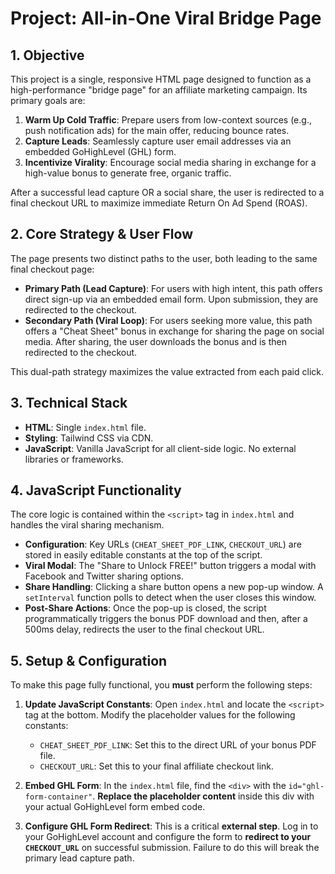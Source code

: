 # Project: All-in-One Viral Bridge Page

## 1. Objective

This project is a single, responsive HTML page designed to function as a high-performance "bridge page" for an affiliate marketing campaign. Its primary goals are:

1.  **Warm Up Cold Traffic**: Prepare users from low-context sources (e.g., push notification ads) for the main offer, reducing bounce rates.
2.  **Capture Leads**: Seamlessly capture user email addresses via an embedded GoHighLevel (GHL) form.
3.  **Incentivize Virality**: Encourage social media sharing in exchange for a high-value bonus to generate free, organic traffic.

After a successful lead capture OR a social share, the user is redirected to a final checkout URL to maximize immediate Return On Ad Spend (ROAS).

## 2. Core Strategy & User Flow

The page presents two distinct paths to the user, both leading to the same final checkout page:

*   **Primary Path (Lead Capture)**: For users with high intent, this path offers direct sign-up via an embedded email form. Upon submission, they are redirected to the checkout.
*   **Secondary Path (Viral Loop)**: For users seeking more value, this path offers a "Cheat Sheet" bonus in exchange for sharing the page on social media. After sharing, the user downloads the bonus and is then redirected to the checkout.

This dual-path strategy maximizes the value extracted from each paid click.

## 3. Technical Stack

*   **HTML**: Single `index.html` file.
*   **Styling**: Tailwind CSS via CDN.
*   **JavaScript**: Vanilla JavaScript for all client-side logic. No external libraries or frameworks.

## 4. JavaScript Functionality

The core logic is contained within the `<script>` tag in `index.html` and handles the viral sharing mechanism.

*   **Configuration**: Key URLs (`CHEAT_SHEET_PDF_LINK`, `CHECKOUT_URL`) are stored in easily editable constants at the top of the script.
*   **Viral Modal**: The "Share to Unlock FREE!" button triggers a modal with Facebook and Twitter sharing options.
*   **Share Handling**: Clicking a share button opens a new pop-up window. A `setInterval` function polls to detect when the user closes this window.
*   **Post-Share Actions**: Once the pop-up is closed, the script programmatically triggers the bonus PDF download and then, after a 500ms delay, redirects the user to the final checkout URL.

## 5. Setup & Configuration

To make this page fully functional, you **must** perform the following steps:

1.  **Update JavaScript Constants**: Open `index.html` and locate the `<script>` tag at the bottom. Modify the placeholder values for the following constants:
    *   `CHEAT_SHEET_PDF_LINK`: Set this to the direct URL of your bonus PDF file.
    *   `CHECKOUT_URL`: Set this to your final affiliate checkout link.

2.  **Embed GHL Form**: In the `index.html` file, find the `<div>` with the `id="ghl-form-container"`. **Replace the placeholder content** inside this div with your actual GoHighLevel form embed code.

3.  **Configure GHL Form Redirect**: This is a critical **external step**. Log in to your GoHighLevel account and configure the form to **redirect to your `CHECKOUT_URL`** on successful submission. Failure to do this will break the primary lead capture path.
